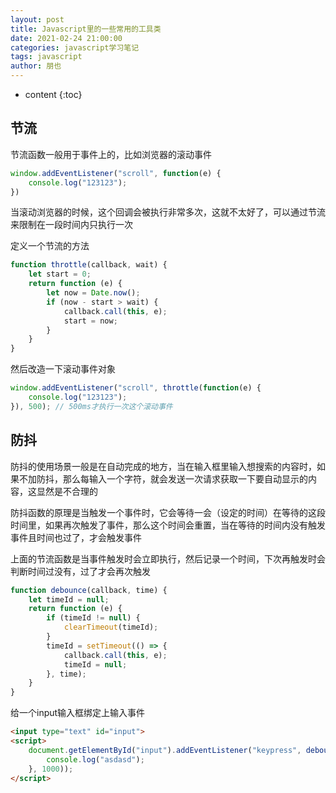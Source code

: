 ```yaml
---
layout: post
title: Javascript里的一些常用的工具类
date: 2021-02-24 21:00:00
categories: javascript学习笔记
tags: javascript
author: 朋也
---
```


* content
{:toc}

## 节流

节流函数一般用于事件上的，比如浏览器的滚动事件

```js
window.addEventListener("scroll", function(e) {
    console.log("123123");
})
```

当滚动浏览器的时候，这个回调会被执行非常多次，这就不太好了，可以通过节流来限制在一段时间内只执行一次

定义一个节流的方法

```js
function throttle(callback, wait) {
    let start = 0;
    return function (e) {
        let now = Date.now();
        if (now - start > wait) {
            callback.call(this, e);
            start = now;
        }
    }
}
```

然后改造一下滚动事件对象

```js
window.addEventListener("scroll", throttle(function(e) {
    console.log("123123");
}), 500); // 500ms才执行一次这个滚动事件
```

## 防抖

防抖的使用场景一般是在自动完成的地方，当在输入框里输入想搜索的内容时，如果不加防抖，那么每输入一个字符，就会发送一次请求获取一下要自动显示的内容，这显然是不合理的

防抖函数的原理是当触发一个事件时，它会等待一会（设定的时间）在等待的这段时间里，如果再次触发了事件，那么这个时间会重置，当在等待的时间内没有触发事件且时间也过了，才会触发事件

上面的节流函数是当事件触发时会立即执行，然后记录一个时间，下次再触发时会判断时间过没有，过了才会再次触发

```js
function debounce(callback, time) {
    let timeId = null;
    return function (e) {
        if (timeId != null) {
            clearTimeout(timeId);
        }
        timeId = setTimeout(() => {
            callback.call(this, e);
            timeId = null;
        }, time);
    }
}
```

给一个input输入框绑定上输入事件

```html
<input type="text" id="input">
<script>
    document.getElementById("input").addEventListener("keypress", debounce(function (e) {
        console.log("asdasd");
    }, 1000));
</script>
```

